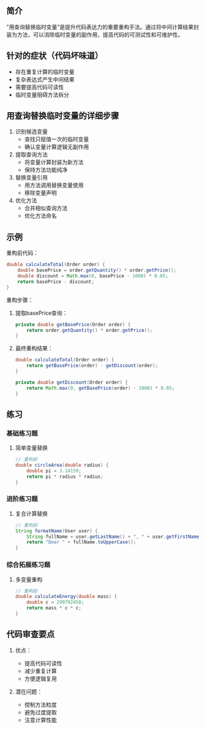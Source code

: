 ## 简介
"用查询替换临时变量"是提升代码表达力的重要重构手法。通过将中间计算结果封装为方法，可以消除临时变量的副作用，提高代码的可测试性和可维护性。

## 针对的症状（代码坏味道）
- 存在重复计算的临时变量
- 复杂表达式产生中间结果
- 需要提高代码可读性
- 临时变量阻碍方法拆分

## 用查询替换临时变量的详细步骤
1. 识别候选变量
   - 查找只赋值一次的临时变量
   - 确认变量计算逻辑无副作用
2. 提取查询方法
   - 将变量计算封装为新方法
   - 保持方法功能纯净
3. 替换变量引用
   - 用方法调用替换变量使用
   - 移除变量声明
4. 优化方法
   - 合并相似查询方法
   - 优化方法命名

## 示例
重构前代码：

```java
double calculateTotal(Order order) {
    double basePrice = order.getQuantity() * order.getPrice();
    double discount = Math.max(0, basePrice - 1000) * 0.05;
    return basePrice - discount;
}
```

重构步骤：
1. 提取basePrice查询：

    ```java
    private double getBasePrice(Order order) {
        return order.getQuantity() * order.getPrice();
    }
    ```

2. 最终重构结果：

    ```java
    double calculateTotal(Order order) {
        return getBasePrice(order) - getDiscount(order);
    }
    
    private double getDiscount(Order order) {
        return Math.max(0, getBasePrice(order) - 1000) * 0.05;
    }
    ```

## 练习
### 基础练习题
1. 简单变量替换

    ```java
    // 重构前
    double circleArea(double radius) {
        double pi = 3.14159;
        return pi * radius * radius;
    }
    ```

### 进阶练习题
1. 复合计算替换

    ```java
    // 重构前
    String formatName(User user) {
        String fullName = user.getLastName() + ", " + user.getFirstName();
        return "Dear " + fullName.toUpperCase();
    }
    ```

### 综合拓展练习题
1. 多变量重构

    ```java
    // 重构前
    double calculateEnergy(double mass) {
        double c = 299792458;
        return mass * c * c;
    }
    ```

## 代码审查要点
1. 优点：
   - 提高代码可读性
   - 减少重复计算
   - 方便逻辑复用

2. 潜在问题：
   - 控制方法粒度
   - 避免过度提取
   - 注意计算性能
